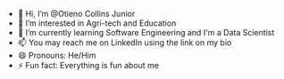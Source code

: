 - 👋 Hi, I’m @Otieno Collins Junior
- 👀 I’m interested in Agri-tech and Education
- 🌱 I’m currently learning Software Engineering and I'm a Data Scientist
- 📫 You may reach me on LinkedIn using the link on my bio
- 😄 Pronouns: He/Him
- ⚡ Fun fact: Everything is fun about me

<!---
CollinsAnyona/CollinsAnyona is a ✨ special ✨ repository because its `README.md` (this file) appears on your GitHub profile.
You can click the Preview link to take a look at your changes.
--->
